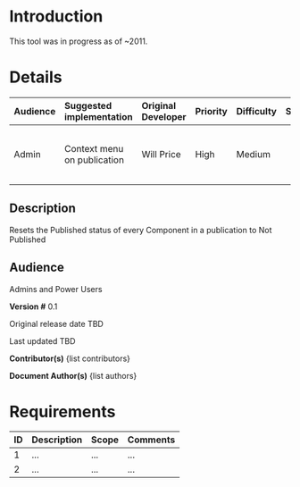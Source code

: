 # Introduction #
This tool was in progress as of ~2011.

# Details #

|Audience|Suggested implementation|Original Developer|Priority|Difficulty|Status|Notes|
|:-------|:-----------------------|:-----------------|:-------|:---------|:-----|:----|
| Admin  | Context menu on publication|Will Price        |High    |Medium    |      |Useful for broken or removed publication targets|

## Description ##
Resets the Published status of every Component in a publication to Not Published

## Audience ##
Admins and Power Users

**Version #**
0.1

Original release date
TBD

Last updated
TBD

**Contributor(s)**
{list contributors}

**Document Author(s)**
{list authors}

# Requirements #
| ID | Description | Scope | Comments |
|:---|:------------|:------|:---------|
| 1  | ...         | ...   | ...      |
| 2  | ...         | ...   | ...      |